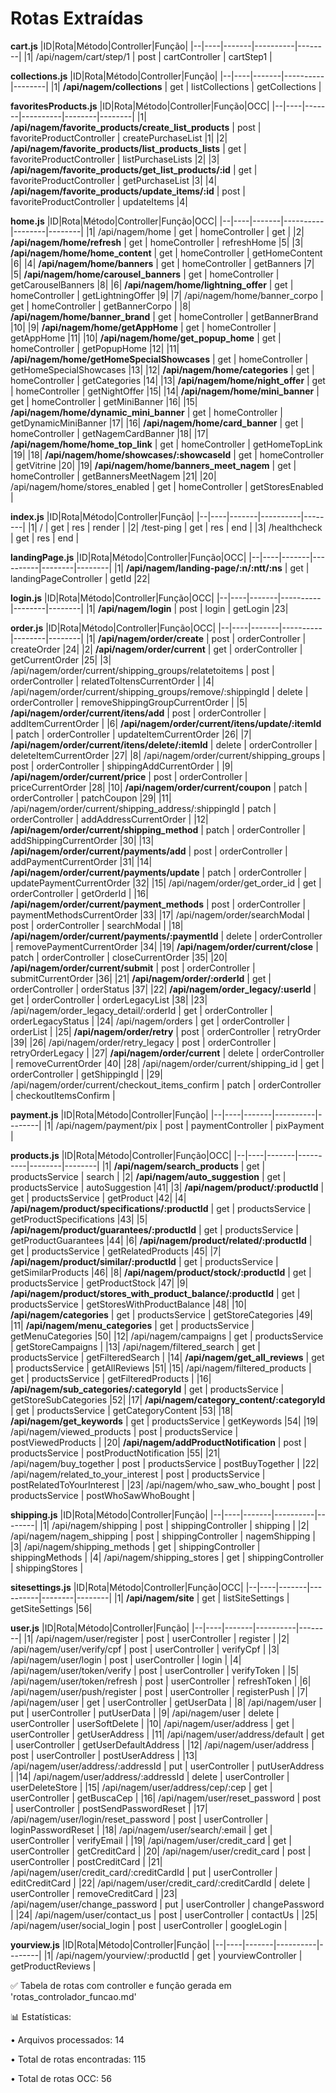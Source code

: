 # Rotas Extraídas

**cart.js**
|ID|Rota|Método|Controller|Função|
|--|----|-------|----------|--------|
|1| /api/nagem/cart/step/1 | post | cartController | cartStep1 |

**collections.js**
|ID|Rota|Método|Controller|Função|
|--|----|-------|----------|--------|
|1| **/api/nagem/collections** | get | listCollections | getCollections |

**favoritesProducts.js**
|ID|Rota|Método|Controller|Função|OCC|
|--|----|-------|----------|--------|--------|
|1| **/api/nagem/favorite_products/create_list_products** | post | favoriteProductController | createPurchaseList |1|
|2| **/api/nagem/favorite_products/list_products_lists** | get | favoriteProductController | listPurchaseLists |2|
|3| **/api/nagem/favorite_products/get_list_products/:id** | get | favoriteProductController | getPurchaseList |3|
|4| **/api/nagem/favorite_products/update_items/:id** | post | favoriteProductController | updateItems |4|

**home.js**
|ID|Rota|Método|Controller|Função|OCC|
|--|----|-------|----------|--------|--------|
|1| /api/nagem/home | get | homeController | get |
|2| **/api/nagem/home/refresh** | get | homeController | refreshHome |5|
|3| **/api/nagem/home/home_content** | get | homeController | getHomeContent |6|
|4| **/api/nagem/home/banners** | get | homeController | getBanners |7|
|5| **/api/nagem/home/carousel_banners** | get | homeController | getCarouselBanners |8|
|6| **/api/nagem/home/lightning_offer** | get | homeController | getLightningOffer |9|
|7| /api/nagem/home/banner_corpo | get | homeController | getBannerCorpo |
|8| **/api/nagem/home/banner_brand** | get | homeController | getBannerBrand |10|
|9| **/api/nagem/home/getAppHome** | get | homeController | getAppHome |11|
|10| **/api/nagem/home/get_popup_home** | get | homeController | getPopupHome |12|
|11| **/api/nagem/home/getHomeSpecialShowcases** | get | homeController | getHomeSpecialShowcases |13|
|12| **/api/nagem/home/categories** | get | homeController | getCategories |14|
|13| **/api/nagem/home/night_offer** | get | homeController | getNightOffer |15|
|14| **/api/nagem/home/mini_banner** | get | homeController | getMiniBanner |16|
|15| **/api/nagem/home/dynamic_mini_banner** | get | homeController | getDynamicMiniBanner |17|
|16| **/api/nagem/home/card_banner** | get | homeController | getNagemCardBanner |18|
|17| **/api/nagem/home/home_top_link** | get | homeController | getHomeTopLink |19|
|18| **/api/nagem/home/showcases/:showcaseId** | get | homeController | getVitrine |20|
|19| **/api/nagem/home/banners_meet_nagem** | get | homeController | getBannersMeetNagem |21|
|20| /api/nagem/home/stores_enabled | get | homeController | getStoresEnabled |

**index.js**
|ID|Rota|Método|Controller|Função|
|--|----|-------|----------|--------|
|1| / | get | res | render |
|2| /test-ping | get | res | end |
|3| /healthcheck | get | res | end |

**landingPage.js**
|ID|Rota|Método|Controller|Função|OCC|
|--|----|-------|----------|--------|--------|
|1| **/api/nagem/landing-page/:n/:ntt/:ns** | get | landingPageController | getId |22|

**login.js**
|ID|Rota|Método|Controller|Função|OCC|
|--|----|-------|----------|--------|--------|
|1| **/api/nagem/login** | post | login | getLogin |23|

**order.js**
|ID|Rota|Método|Controller|Função|OCC|
|--|----|-------|----------|--------|--------|
|1| **/api/nagem/order/create** | post | orderController | createOrder |24|
|2| **/api/nagem/order/current** | get | orderController | getCurrentOrder |25|
|3| /api/nagem/order/current/shipping_groups/relatetoitems | post | orderController | relatedToItensCurrentOrder |
|4| /api/nagem/order/current/shipping_groups/remove/:shippingId | delete | orderController | removeShippingGroupCurrentOrder |
|5| **/api/nagem/order/current/itens/add** | post | orderController | addItemCurrentOrder |
|6| **/api/nagem/order/current/itens/update/:itemId** | patch | orderController | updateItemCurrentOrder |26|
|7| **/api/nagem/order/current/itens/delete/:itemId** | delete | orderController | deleteItemCurrentOrder |27|
|8| /api/nagem/order/current/shipping_groups | post | orderController | shippingAddCurrentOrder |
|9| **/api/nagem/order/current/price** | post | orderController | priceCurrentOrder |28|
|10| **/api/nagem/order/current/coupon** | patch | orderController | patchCoupon |29|
|11| /api/nagem/order/current/shipping_address/:shippingId | patch | orderController | addAddressCurrentOrder |
|12| **/api/nagem/order/current/shipping_method** | patch | orderController | addShippingCurrentOrder |30|
|13| **/api/nagem/order/current/payments/add** | post | orderController | addPaymentCurrentOrder |31|
|14| **/api/nagem/order/current/payments/update** | patch | orderController | updatePaymentCurrentOrder |32|
|15| /api/nagem/order/get_order_id | get | orderController | getOrderId |
|16| **/api/nagem/order/current/payment_methods** | post | orderController | paymentMethodsCurrentOrder |33|
|17| /api/nagem/order/searchModal | post | orderController | searchModal |
|18| **/api/nagem/order/current/payments/:paymentId** | delete | orderController | removePaymentCurrentOrder |34|
|19| **/api/nagem/order/current/close** | patch | orderController | closeCurrentOrder |35|
|20| **/api/nagem/order/current/submit** | post | orderController | submitCurrentOrder |36|
|21| **/api/nagem/order/:orderId** | get | orderController | orderStatus |37|
|22| **/api/nagem/order_legacy/:userId** | get | orderController | orderLegacyList |38|
|23| /api/nagem/order_legacy_detail/:orderId | get | orderController | orderLegacyStatus |
|24| /api/nagem/orders | get | orderController | orderList |
|25| **/api/nagem/order/retry** | post | orderController | retryOrder |39|
|26| /api/nagem/order/retry_legacy | post | orderController | retryOrderLegacy |
|27| **/api/nagem/order/current** | delete | orderController | removeCurrentOrder |40|
|28| /api/nagem/order/current/shipping_id | get | orderController | getShippingId |
|29| /api/nagem/order/current/checkout_items_confirm | patch | orderController | checkoutItemsConfirm |

**payment.js**
|ID|Rota|Método|Controller|Função|
|--|----|-------|----------|--------|
|1| /api/nagem/payment/pix | post | paymentController | pixPayment |

**products.js**
|ID|Rota|Método|Controller|Função|OCC|
|--|----|-------|----------|--------|--------|
|1| **/api/nagem/search_products** | get | productsService | search |
|2| **/api/nagem/auto_suggestion** | get | productsService | autoSuggestion |41|
|3| **/api/nagem/product/:productId** | get | productsService | getProduct |42|
|4| **/api/nagem/product/specifications/:productId** | get | productsService | getProductSpecifications |43|
|5| **/api/nagem/product/guarantees/:productId** | get | productsService | getProductGuarantees |44|
|6| **/api/nagem/product/related/:productId** | get | productsService | getRelatedProducts |45|
|7| **/api/nagem/product/similar/:productId** | get | productsService | getSimilarProducts |46|
|8| **/api/nagem/product/stock/:productId** | get | productsService | getProductStock |47|
|9| **/api/nagem/product/stores_with_product_balance/:productId** | get | productsService | getStoresWithProductBalance |48|
|10| **/api/nagem/categories** | get | productsService | getStoreCategories |49|
|11| **/api/nagem/menu_categories** | get | productsService | getMenuCategories |50|
|12| /api/nagem/campaigns | get | productsService | getStoreCampaigns |
|13| /api/nagem/filtered_search | get | productsService | getFilteredSearch |
|14| **/api/nagem/get_all_reviews** | get | productsService | getAllReviews |51|
|15| /api/nagem/filtered_products | get | productsService | getFilteredProducts |
|16| **/api/nagem/sub_categories/:categoryId** | get | productsService | getStoreSubCategories |52|
|17| **/api/nagem/category_content/:categoryId** | get | productsService | getCategoryContent |53|
|18| **/api/nagem/get_keywords** | get | productsService | getKeywords |54|
|19| /api/nagem/viewed_products | post | productsService | postViewedProducts |
|20| **/api/nagem/addProductNotification** | post | productsService | postProductNotification |55|
|21| /api/nagem/buy_together | post | productsService | postBuyTogether |
|22| /api/nagem/related_to_your_interest | post | productsService | postRelatedToYourInterest |
|23| /api/nagem/who_saw_who_bought | post | productsService | postWhoSawWhoBought |

**shipping.js**
|ID|Rota|Método|Controller|Função|
|--|----|-------|----------|--------|
|1| /api/nagem/shipping | post | shippingController | shipping |
|2| /api/nagem/nagem_shipping | post | shippingController | nagemShipping |
|3| /api/nagem/shipping_methods | get | shippingController | shippingMethods |
|4| /api/nagem/shipping_stores | get | shippingController | shippingStores |

**sitesettings.js**
|ID|Rota|Método|Controller|Função|OCC|
|--|----|-------|----------|--------|--------|
|1| **/api/nagem/site** | get | listSiteSettings | getSiteSettings |56|

**user.js**
|ID|Rota|Método|Controller|Função|
|--|----|-------|----------|--------|
|1| /api/nagem/user/register | post | userController | register |
|2| /api/nagem/user/verify/cpf | post | userController | verifyCpf |
|3| /api/nagem/user/login | post | userController | login |
|4| /api/nagem/user/token/verify | post | userController | verifyToken |
|5| /api/nagem/user/token/refresh | post | userController | refreshToken |
|6| /api/nagem/user/push/register | post | userController | registerPush |
|7| /api/nagem/user | get | userController | getUserData |
|8| /api/nagem/user | put | userController | putUserData |
|9| /api/nagem/user | delete | userController | userSoftDelete |
|10| /api/nagem/user/address | get | userController | getUserAddress |
|11| /api/nagem/user/address/default | get | userController | getUserDefaultAddress |
|12| /api/nagem/user/address | post | userController | postUserAddress |
|13| /api/nagem/user/address/:addressId | put | userController | putUserAddress |
|14| /api/nagem/user/address/:addressId | delete | userController | userDeleteStore |
|15| /api/nagem/user/address/cep/:cep | get | userController | getBuscaCep |
|16| /api/nagem/user/reset_password | post | userController | postSendPasswordReset |
|17| /api/nagem/user/login/reset_password | post | userController | loginPasswordReset |
|18| /api/nagem/user/search/:email | get | userController | verifyEmail |
|19| /api/nagem/user/credit_card | get | userController | getCreditCard |
|20| /api/nagem/user/credit_card | post | userController | postCreditCard |
|21| /api/nagem/user/credit_card/:creditCardId | put | userController | editCreditCard |
|22| /api/nagem/user/credit_card/:creditCardId | delete | userController | removeCreditCard |
|23| /api/nagem/user/change_password | put | userController | changePassword |
|24| /api/nagem/user/contact_us | post | userController | contactUs |
|25| /api/nagem/user/social_login | post | userController | googleLogin |

**yourview.js**
|ID|Rota|Método|Controller|Função|
|--|----|-------|----------|--------|
|1| /api/nagem/yourview/:productId | get | yourviewController | getProductReviews |


✅ Tabela de rotas com controller e função gerada em 'rotas_controlador_funcao.md'

📊 Estatísticas:

   • Arquivos processados: 14
   
   • Total de rotas encontradas: 115

   • Total de rotas OCC: 56

